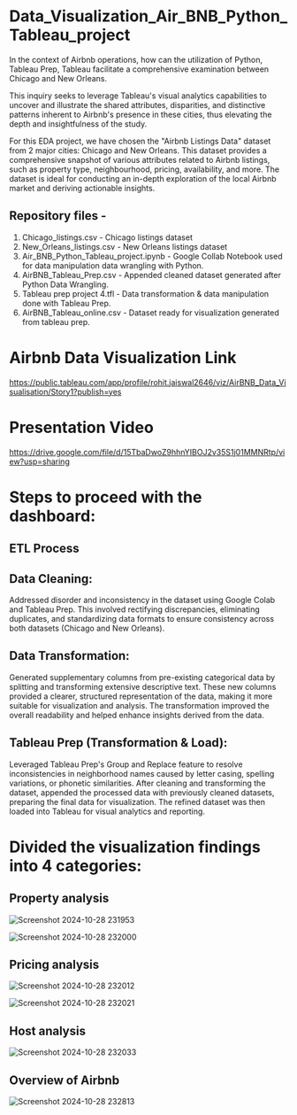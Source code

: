 # Data_Visualization_Air_BNB_Python_Tableau_project
In the context of Airbnb operations, how can the utilization of Python, Tableau Prep, Tableau facilitate a comprehensive examination between Chicago and New Orleans. 

This inquiry seeks to leverage Tableau's visual analytics capabilities to uncover and illustrate the shared attributes, disparities, and distinctive patterns inherent to Airbnb's presence in these cities, thus elevating the depth and insightfulness of the study.


For this EDA project, we have chosen the "Airbnb Listings Data" dataset from 2 major cities: Chicago and New Orleans. This dataset provides a comprehensive snapshot of various attributes related to Airbnb listings, such as property type, neighbourhood, pricing, availability, and more. The dataset is ideal for conducting an in-depth exploration of the local Airbnb market and deriving actionable insights.

## Repository files -

1) Chicago_listings.csv    -    Chicago listings dataset
2) New_Orleans_listings.csv -   New Orleans listings dataset
3) Air_BNB_Python_Tableau_project.ipynb - Google Collab Notebook used for data manipulation data wrangling with Python.
4) AirBNB_Tableau_Prep.csv -    Appended cleaned dataset generated after Python Data Wrangling.
5) Tableau prep project 4.tfl - Data transformation & data manipulation done with Tableau Prep. 
6) AirBNB_Tableau_online.csv -  Dataset ready for visualization generated from tableau prep.


# Airbnb Data Visualization Link

https://public.tableau.com/app/profile/rohit.jaiswal2646/viz/AirBNB_Data_Visualisation/Story1?publish=yes

# Presentation Video
https://drive.google.com/file/d/15TbaDwoZ9hhnYIBOJ2v35S1j01MMNRtp/view?usp=sharing

# Steps to proceed with the dashboard:

## ETL Process
## Data Cleaning:
Addressed disorder and inconsistency in the dataset using Google Colab and Tableau Prep. This involved rectifying discrepancies, eliminating duplicates, and standardizing data formats to ensure consistency across both datasets (Chicago and New Orleans).

## Data Transformation:
Generated supplementary columns from pre-existing categorical data by splitting and transforming extensive descriptive text. These new columns provided a clearer, structured representation of the data, making it more suitable for visualization and analysis. The transformation improved the overall readability and helped enhance insights derived from the data.

## Tableau Prep (Transformation & Load):
Leveraged Tableau Prep's Group and Replace feature to resolve inconsistencies in neighborhood names caused by letter casing, spelling variations, or phonetic similarities. After cleaning and transforming the dataset, appended the processed data with previously cleaned datasets, preparing the final data for visualization. The refined dataset was then loaded into Tableau for visual analytics and reporting.

# Divided the visualization findings into 4 categories:

## Property analysis
![Screenshot 2024-10-28 231953](https://github.com/user-attachments/assets/5f790ae4-3dbb-4164-ae7e-b75e8362b0ff)

![Screenshot 2024-10-28 232000](https://github.com/user-attachments/assets/131b303f-e539-467e-aa25-4fdfb58cd919)


## Pricing analysis
![Screenshot 2024-10-28 232012](https://github.com/user-attachments/assets/181bd755-f8e6-407d-862a-271648604c4f)

![Screenshot 2024-10-28 232021](https://github.com/user-attachments/assets/08c907c0-a9e3-4c1e-bd4c-b031ac358615)


## Host analysis
![Screenshot 2024-10-28 232033](https://github.com/user-attachments/assets/bebb7073-29be-4b69-9a0e-186c4c049e17)



## Overview of Airbnb
![Screenshot 2024-10-28 232813](https://github.com/user-attachments/assets/b0959115-2a5e-4f46-9e21-c28d5d5cd38a)


